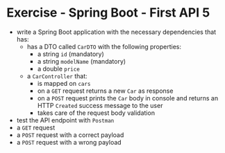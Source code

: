 # Exercise - Spring Boot - First API 5
* write a Spring Boot application with the necessary dependencies that has:
    * has a DTO called `CarDTO` with the following properties:
        * a string `id` (mandatory)
        * a string `modelName` (mandatory)
        * a double `price`
    * a `CarController` that:
        * is mapped on `cars`
        * on a `GET` request returns a new `Car` as response
        * on a `POST` request prints the `Car` body in console and returns an HTTP `Created` success message to the user
        * takes care of the request body validation
* test the API endpoint with `Postman`
* a `GET` request
* a `POST` request with a correct payload
* a `POST` request with a wrong payload
 

